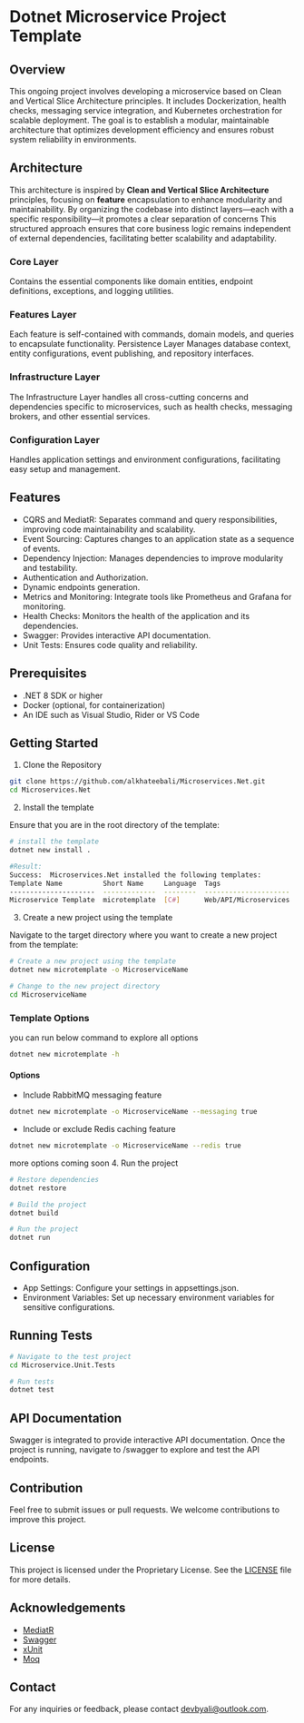 # Dotnet Microservice Project Template
## Overview
This ongoing project involves developing a microservice based on Clean and Vertical
Slice Architecture principles. It includes Dockerization, 
health checks, messaging service integration, and Kubernetes orchestration for
scalable deployment. The goal is to establish a modular, maintainable architecture 
that optimizes development efficiency and ensures robust system reliability in environments.

## Architecture
This architecture is inspired by **Clean and Vertical Slice Architecture** principles,
focusing on **feature** encapsulation to enhance modularity and maintainability.
By organizing the codebase into distinct layers—each with a specific
responsibility—it promotes a clear separation of concerns
This structured approach ensures that core business logic remains independent
of external dependencies, facilitating better scalability and adaptability.
### Core Layer
Contains the essential components like domain entities, endpoint definitions, exceptions, and logging utilities.
### Features Layer
Each feature is self-contained with commands, domain models, and queries to encapsulate functionality.
Persistence Layer
Manages database context, entity configurations, event publishing, and repository interfaces.
### Infrastructure Layer
The Infrastructure Layer handles all cross-cutting concerns and dependencies specific to microservices, such as health checks, messaging brokers, and other essential services.
### Configuration Layer
Handles application settings and environment configurations, facilitating easy setup and management.

## Features 
- CQRS and MediatR: Separates command and query responsibilities, improving code maintainability and scalability.
- Event Sourcing: Captures changes to an application state as a sequence of events.
- Dependency Injection: Manages dependencies to improve modularity and testability.
- Authentication and Authorization.
- Dynamic endpoints generation.
- Metrics and Monitoring: Integrate tools like Prometheus and Grafana for monitoring.
- Health Checks: Monitors the health of the application and its dependencies.
- Swagger: Provides interactive API documentation.
- Unit Tests: Ensures code quality and reliability.

## Prerequisites
- .NET 8 SDK or higher
- Docker (optional, for containerization)
- An IDE such as Visual Studio, Rider or VS Code

## Getting Started

1. Clone the Repository

``` bash
git clone https://github.com/alkhateebali/Microservices.Net.git
cd Microservices.Net
```
2. Install the template

Ensure that you are in the root directory of the template:
```bash
# install the template 
dotnet new install . 

#Result:
Success:  Microservices.Net installed the following templates:
Template Name          Short Name     Language  Tags
---------------------  -------------  --------  ---------------------
Microservice Template  microtemplate  [C#]      Web/API/Microservices
```
3. Create a new project using the template

Navigate to the target directory where you want to create a new project from the template:

```bash
# Create a new project using the template
dotnet new microtemplate -o MicroserviceName

# Change to the new project directory
cd MicroserviceName

```
### Template Options

you can run below command to explore all options 

```bash
dotnet new microtemplate -h 
```

#### Options
*  Include RabbitMQ messaging feature 

```bash
dotnet new microtemplate -o MicroserviceName --messaging true
```
*  Include or exclude Redis caching feature
```bash
dotnet new microtemplate -o MicroserviceName --redis true
```
more options coming soon 
4. Run the project 

```bash
# Restore dependencies
dotnet restore

# Build the project
dotnet build

# Run the project
dotnet run
```

## Configuration

- App Settings: Configure your settings in appsettings.json.
- Environment Variables: Set up necessary environment variables for sensitive configurations.

## Running Tests

```bash
# Navigate to the test project
cd Microservice.Unit.Tests

# Run tests
dotnet test
```
## API Documentation
Swagger is integrated to provide interactive API documentation. Once the project is running, navigate to /swagger to explore and test the API endpoints.


## Contribution
Feel free to submit issues or pull requests. We welcome contributions to improve this project.

## License
This project is licensed under the Proprietary License. See the [LICENSE](LICENSE) file for more details.

## Acknowledgements
- [MediatR](https://github.com/jbogard/MediatR)
- [Swagger](https://swagger.io/)
- [xUnit](https://xunit.net/)
- [Moq](https://github.com/devlooped/moq)

## Contact
For any inquiries or feedback, please contact devbyali@outlook.com.




